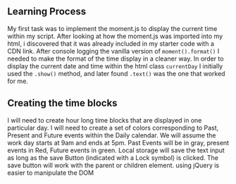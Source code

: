 ## Learning Process
My first task was to implement the moment.js to display the current time within my script.  After looking at how the moment.js was imported into my html, i discovered that it was already included in my starter code with a CDN link.  After console logging the vanilla version of `moment().format()` I needed to make the format of the time display in a cleaner way.  In order to display the current date and time within the html class `currentDay` I initially used the `.show()` method, and later found `.text()` was the one that worked for me.

## Creating the time blocks
I will need to create hour long time blocks that are displayed in one particular day.  I will need to create a set of colors corresponding to Past, Present and Future events within the Daily calendar.  We will assume the work day starts at 9am and ends at 5pm.  Past Events will be in gray, present events in Red, Future events in green.  Local storage will save the text input as long as the save Button (indicated with a Lock symbol) is clicked.  The save button will work with the parent or children element.
using jQuery is easier to manipulate the DOM
